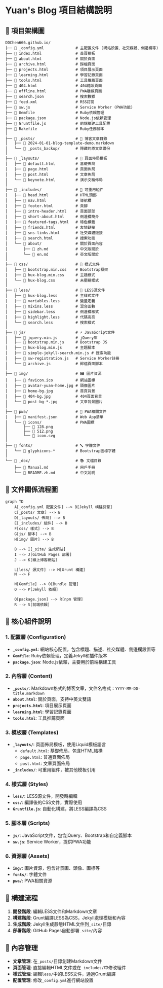 # Yuan's Blog 項目結構說明

## 📁 項目架構圖

```
DDChen666.github.io/
├── 📄 _config.yml              # 主配置文件 (網站設置、社交媒體、側邊欄等)
├── 📄 index.html               # 首頁模板
├── 📄 about.html               # 關於頁面
├── 📄 archive.html             # 歸檔頁面
├── 📄 projects.html            # 項目展示頁面
├── 📄 learning.html            # 學習記錄頁面
├── 📄 tools.html               # 工具推薦頁面
├── 📄 404.html                 # 404錯誤頁面
├── 📄 offline.html             # PWA離線頁面
├── 📄 search.json              # 搜索數據
├── 📄 feed.xml                 # RSS訂閱
├── 📄 sw.js                    # Service Worker (PWA功能)
├── 📄 Gemfile                  # Ruby依賴管理
├── 📄 package.json             # Node.js依賴管理
├── 📄 Gruntfile.js             # 前端構建工具配置
├── 📄 Rakefile                 # Ruby任務腳本
│
├── 📂 _posts/                  # 📝 博客文章目錄
│   ├── 📄 2024-01-01-blog-template-demo.markdown
│   └── 📂 _posts_backup/       # 隱藏的原文章備份
│
├── 📂 _layouts/                # 🎨 頁面佈局模板
│   ├── 📄 default.html         # 基礎佈局
│   ├── 📄 page.html            # 頁面佈局
│   ├── 📄 post.html            # 文章佈局
│   └── 📄 keynote.html         # 演示文稿佈局
│
├── 📂 _includes/               # 🧩 可重用組件
│   ├── 📄 head.html            # HTML頭部
│   ├── 📄 nav.html             # 導航欄
│   ├── 📄 footer.html          # 頁腳
│   ├── 📄 intro-header.html    # 頁面頭部
│   ├── 📄 short-about.html     # 側邊欄簡介
│   ├── 📄 featured-tags.html   # 特色標籤
│   ├── 📄 friends.html         # 友情鏈接
│   ├── 📄 sns-links.html       # 社交媒體鏈接
│   ├── 📄 search.html          # 搜索功能
│   └── 📂 about/               # 關於頁面內容
│       ├── 📄 zh.md            # 中文版關於
│       └── 📄 en.md            # 英文版關於
│
├── 📂 css/                     # 🎨 樣式文件
│   ├── 📄 bootstrap.min.css    # Bootstrap框架
│   ├── 📄 hux-blog.min.css     # 主題樣式
│   └── 📄 hux-blog.css         # 未壓縮樣式
│
├── 📂 less/                    # 🎨 LESS源文件
│   ├── 📄 hux-blog.less        # 主樣式文件
│   ├── 📄 variables.less       # 變量定義
│   ├── 📄 mixins.less          # 混合函數
│   ├── 📄 sidebar.less         # 側邊欄樣式
│   ├── 📄 highlight.less       # 代碼高亮
│   └── 📄 search.less          # 搜索樣式
│
├── 📂 js/                      # ⚡ JavaScript文件
│   ├── 📄 jquery.min.js        # jQuery庫
│   ├── 📄 bootstrap.min.js     # Bootstrap JS
│   ├── 📄 hux-blog.min.js      # 主題腳本
│   ├── 📄 simple-jekyll-search.min.js # 搜索功能
│   ├── 📄 sw-registration.js   # Service Worker註冊
│   └── 📄 archive.js           # 歸檔頁面腳本
│
├── 📂 img/                     # 🖼️ 圖片資源
│   ├── 📄 favicon.ico          # 網站圖標
│   ├── 📄 avatar-yuan-home.jpg # 頭像圖片
│   ├── 📄 home-bg.jpg          # 首頁背景
│   ├── 📄 404-bg.jpg           # 404頁面背景
│   └── 📄 post-bg-*.jpg        # 文章背景圖片
│
├── 📂 pwa/                     # 📱 PWA相關文件
│   ├── 📄 manifest.json        # Web App清單
│   └── 📂 icons/               # PWA圖標
│       ├── 📄 128.png
│       ├── 📄 512.png
│       └── 📄 icon.svg
│
├── 📂 fonts/                   # 🔤 字體文件
│   └── 📄 glyphicons-*         # Bootstrap圖標字體
│
└── 📂 _doc/                    # 📚 文檔目錄
    ├── 📄 Manual.md            # 用戶手冊
    └── 📄 README.zh.md         # 中文說明
```

## 🔄 文件關係流程圖

```mermaid
graph TD
    A[_config.yml 配置文件] --> B[Jekyll 構建引擎]
    C[_posts/ 文章] --> B
    D[_layouts/ 佈局] --> B
    E[_includes/ 組件] --> B
    F[css/ 樣式] --> B
    G[js/ 腳本] --> B
    H[img/ 圖片] --> B
    
    B --> I[_site/ 生成網站]
    I --> J[GitHub Pages 部署]
    J --> K[線上博客網站]
    
    L[less/ 源文件] --> M[Grunt 構建]
    M --> F
    
    N[Gemfile] --> O[Bundle 管理]
    O --> P[Jekyll 依賴]
    
    Q[package.json] --> R[npm 管理]
    R --> S[前端依賴]
```

## 🎯 核心組件說明

### 1. 配置層 (Configuration)
- **`_config.yml`**: 網站核心配置，包含標題、描述、社交媒體、側邊欄設置等
- **`Gemfile`**: Ruby依賴管理，定義Jekyll和插件版本
- **`package.json`**: Node.js依賴，主要用於前端構建工具

### 2. 內容層 (Content)
- **`_posts/`**: Markdown格式的博客文章，文件名格式：`YYYY-MM-DD-title.markdown`
- **`about.html`**: 關於頁面，支持中英文雙語
- **`projects.html`**: 項目展示頁面
- **`learning.html`**: 學習記錄頁面
- **`tools.html`**: 工具推薦頁面

### 3. 模板層 (Templates)
- **`_layouts/`**: 頁面佈局模板，使用Liquid模板語言
  - `default.html`: 基礎佈局，包含HTML結構
  - `page.html`: 普通頁面佈局
  - `post.html`: 文章頁面佈局
- **`_includes/`**: 可重用組件，被其他模板引用

### 4. 樣式層 (Styles)
- **`less/`**: LESS源文件，開發時編輯
- **`css/`**: 編譯後的CSS文件，實際使用
- **`Gruntfile.js`**: 自動化構建，將LESS編譯為CSS

### 5. 腳本層 (Scripts)
- **`js/`**: JavaScript文件，包含jQuery、Bootstrap和自定義腳本
- **`sw.js`**: Service Worker，提供PWA功能

### 6. 資源層 (Assets)
- **`img/`**: 圖片資源，包含背景圖、頭像、圖標等
- **`fonts/`**: 字體文件
- **`pwa/`**: PWA相關資源

## 🚀 構建流程

1. **開發階段**: 編輯LESS文件和Markdown文章
2. **構建階段**: Grunt編譯LESS為CSS，Jekyll處理模板和內容
3. **生成階段**: Jekyll生成靜態HTML文件到`_site/`目錄
4. **部署階段**: GitHub Pages自動部署`_site/`內容

## 📝 內容管理

- **文章管理**: 在`_posts/`目錄創建Markdown文件
- **頁面管理**: 直接編輯HTML文件或在`_includes/`中修改組件
- **樣式管理**: 編輯`less/`中的LESS文件，通過Grunt編譯
- **配置管理**: 修改`_config.yml`進行網站設置